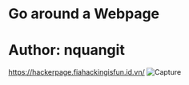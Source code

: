# Go around a Webpage
# Author: nquangit
https://hackerpage.fiahackingisfun.id.vn/
![Capture](https://github.com/Cryb01z/CTF-write-up/assets/144227142/6cbdee47-968e-4a31-8096-e6299226b41e)
